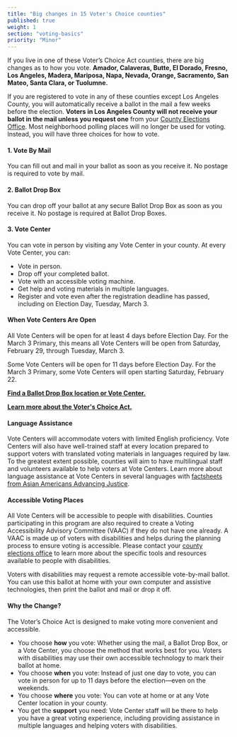 ```yaml
---
title: "Big changes in 15 Voter's Choice counties"
published: true
weight: 1
section: "voting-basics"
priority: "Minor"
---
```


If you live in one of these Voter’s Choice Act counties, there are big changes as to how you vote. **Amador, Calaveras, Butte, El Dorado, Fresno, Los Angeles, Madera, Mariposa, Napa, Nevada, Orange, Sacramento, San Mateo, Santa Clara, or Tuolumne.**   

If you are registered to vote in any of these counties except Los Angeles County, you will automatically receive a ballot in the mail a few weeks before the election. **Voters in Los Angeles County will not receive your ballot in the mail unless you request one** from your [County Elections Office](#section-election-office-contact). Most neighborhood polling places will no longer be used for voting. Instead, you will have three choices for how to vote. 

#### 1. Vote By Mail 

You can fill out and mail in your ballot as soon as you receive it. No postage is required to vote by mail.  

#### 2. Ballot Drop Box  

You can drop off your ballot at any secure Ballot Drop Box as soon as you receive it. No postage is required at Ballot Drop Boxes.  

#### 3. Vote Center 

You can vote in person by visiting any Vote Center in your county. At every Vote Center, you can:  
- Vote in person.   
- Drop off your completed ballot.  
- Vote with an accessible voting machine.   
- Get help and voting materials in multiple languages.  
- Register and vote even after the registration deadline has passed, including on Election Day, Tuesday, March 3.   

#### When Vote Centers Are Open

All Vote Centers will be open for at least 4 days before Election Day. For the March 3 Primary, this means all Vote Centers will be open from Saturday, February 29, through Tuesday, March 3. 

Some Vote Centers will be open for 11 days before Election Day. For the March 3 Primary, some Vote Centers will open starting Saturday, February 22. 

**[Find a Ballot Drop Box location or Vote Center.](https://caearlyvoting.sos.ca.gov/)**

**[Learn more about the Voter's Choice Act.](https://voterschoice.org/)**

#### Language Assistance  

Vote Centers will accommodate voters with limited English proficiency. Vote Centers will also have well-trained staff at every location prepared to support voters with translated voting materials in languages required by law. To the greatest extent possible, counties will aim to have multilingual staff and volunteers available to help voters at Vote Centers. Learn more about language assistance at Vote Centers in several languages with [factsheets from Asian Americans Advancing Justice](https://www.advancingjustice-alc.org/know-your-voting-rights/). 

#### Accessible Voting Places  

All Vote Centers will be accessible to people with disabilities. Counties participating in this program are also required to create a Voting Accessibility Advisory Committee (VAAC) if they do not have one already. A VAAC is made up of voters with disabilities and helps during the planning process to ensure voting is accessible. Please contact your [county elections office](#section-election-office-contact) to learn more about the specific tools and resources available to people with disabilities.  

Voters with disabilities may request a remote accessible vote-by-mail ballot. You can use this ballot at home with your own computer and assistive technologies, then print the ballot and mail or drop it off.  

#### Why the Change?  

The Voter’s Choice Act is designed to make voting more convenient and accessible.  
- You choose **how** you vote: Whether using the mail, a Ballot Drop Box, or a Vote Center, you choose the method that works best for you. Voters with disabilities may use their own accessible technology to mark their ballot at home.  
- You choose **when** you vote: Instead of just one day to vote, you can vote in person for up to 11 days before the election—even on the weekends.  
- You choose **where** you vote: You can vote at home or at any Vote Center location in your county.  
- You get the **support** you need: Vote Center staff will be there to help you have a great voting experience, including providing assistance in multiple languages and helping voters with disabilities.  